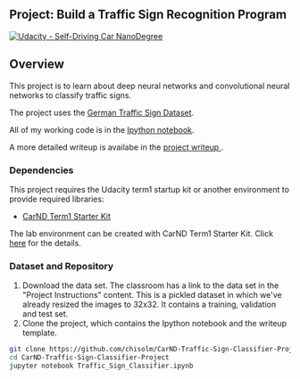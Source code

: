 ## Project: Build a Traffic Sign Recognition Program
[![Udacity - Self-Driving Car NanoDegree](https://s3.amazonaws.com/udacity-sdc/github/shield-carnd.svg)](http://www.udacity.com/drive)

Overview
---

This project is to learn about deep neural networks and convolutional neural networks to classify traffic signs.

The project uses the [German Traffic Sign Dataset](http://benchmark.ini.rub.de/?section=gtsrb&subsection=dataset).

All of my working code is in the [Ipython notebook](https://github.com/chisolm/CarND-Traffic-Sign-Classifier-Project/blob/master/Traffic_Sign_Classifier.ipynb). 

A more detailed writeup is availabe in the [project writeup ](https://github.com/chisolm/CarND-Traffic-Sign-Classifier-Project/blob/master/writeup.md).

### Dependencies
This project requires the Udacity term1 startup kit or another environment to provide required libraries:

* [CarND Term1 Starter Kit](https://github.com/udacity/CarND-Term1-Starter-Kit)

The lab environment can be created with CarND Term1 Starter Kit. Click [here](https://github.com/udacity/CarND-Term1-Starter-Kit/blob/master/README.md) for the details.

### Dataset and Repository

1. Download the data set. The classroom has a link to the data set in the "Project Instructions" content. This is a pickled dataset in which we've already resized the images to 32x32. It contains a training, validation and test set.
2. Clone the project, which contains the Ipython notebook and the writeup template.
```sh
git clone https://github.com/chisolm/CarND-Traffic-Sign-Classifier-Project
cd CarND-Traffic-Sign-Classifier-Project
jupyter notebook Traffic_Sign_Classifier.ipynb
```
